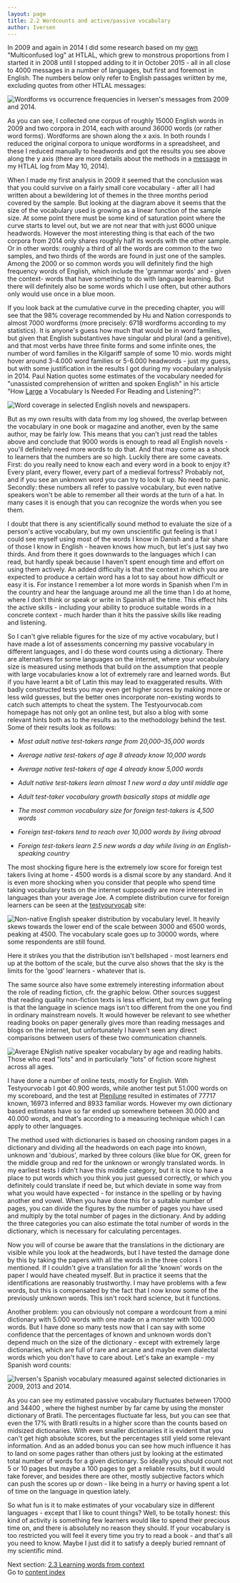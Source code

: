 ```yaml
---
layout: page
title: 2.2 Wordcounts and active/passive vocabulary
author: Iversen
---
```

In 2009 and again in 2014 I did some research based on my [own](http://how-to-learn-any-language.com/forum/forum_posts.asp?TID=12983&TPN=1) "Multiconfused log" at HTLAL, which grew to monstrous proportions from I started it in 2008 until I stopped adding to it in October 2015 - all in all close to 4000 messages in a number of languages, but first and foremost in English. The numbers below only refer to English passages wriitten by me, excluding quotes from other HTLAL messages:

![Wordforms vs occurrence frequencies in Iversen's messages from 2009 and 2014.](../2-2-image-1.jpg)

As you can see, I collected one corpus of roughly 15000 English words in 2009 and two corpora in 2014, each with around 36000 words (or rather word forms). Wordforms are shown along the x axis. In both rounds I reduced the original corpora to unique wordforms in a spreadsheet, and these I reduced manually to headwords and got the results you see above along the y axis (there are more details about the methods in a [message](http://%20http://how-to-learn-any-language.com%20/forum/forum_posts.asp?TID=12983&TPN=451) in my HTLAL log from May 10, 2014).

When I made my first analysis in 2009 it seemed that the conclusion was that you could survive on a fairly small core vocabulary - after all I had written about a bewildering lot of themes in the three months period covered by the sample. But looking at the diagram above it seems that the size of the vocabulary used is growing as a linear function of the sample size. At some point there must be some kind of saturation point where the curve starts to level out, but we are not near that with just 6000 unique headwords. However the most interesting thing is that each of the two corpora from  2014 only shares roughly half its words with the other sample. Or in other words: roughly a third of all the words are common to the two samples, and two thirds of the words are found in just one of the samples. Among the 2000 or so common words you will definitely find the high frequency words of English, which include the 'grammar words' and - given the context- words that have something to do with language learning. But there will definitely also be some words which I use often, but other authors only would use once in a blue moon. 

If you look back at the cumulative curve in the preceding chapter, you will see that the 98% coverage recommended by Hu and Nation corresponds to almost 7000 wordforms (more precisely: 6718 wordforms according to my statistics). It is anyone's guess how much that would be in word families, but  given that English substantives have singular and plural (and a genitive), and that most verbs have three finite forms and some infinite ones, the number of  word families in the Kilgariff sample of some 10 mio. words might hover around 3-4.000 word families or 5-6.000 headwords - just my guess, but with some justification in the results I got during my vocabulary analysis in 2014.  Paul Nation quotes some estimates of the vocabulary needed for "unassisted comprehension of written and spoken English"  in his article "How [Large](http://www.victoria.ac.nz/lals/about/staff/publications/paul-nation/2006-How-large-a-vocab.pdf) a Vocabulary Is Needed For Reading and Listening?":

![Word coverage in selected English novels and newspapers.](../2-2-image-2.jpg)

But as my own results with data from my log showed, the overlap between the vocabulary in one book or magazine and another, even by the same author, may be fairly low. This means that you can't just read the tables above and conclude that 9000 words is enough to read all English novels - you'll definitely need more words to do that. And that may come as a shock to learners that the numbers are so high. Luckily there are some caveats. First: do you really need to know each and every word in a book to enjoy it? Every plant, every flower, every part of a medieval fortress? Probably not, and if you see an unknown word you can try to look it up. No need to panic. Secondly: these numbers all refer to passive vocabulary, but even native speakers won't be able to remember all their words at the turn of a hat. In many cases it is enough that you can recognize the words when you see them.

I doubt that there is any scientifically sound method to evaluate the size of a person's active vocabulary, but my own unscientific gut feeling is that I could see myself using most of the words I know in Danish and a fair share of those I know in English - heaven knows how much, but let's just say two thirds. And from there it goes downwards to the languages which I can read, but hardly speak because I haven't spent enough time and effort on using them actively. An added difficulty is that the context in which you are expected to produce a certain word has a lot to say about how difficult or easy it is. For instance I remember a lot more words in Spanish when I'm in the country and hear the language around me all the time than I do at home, where I don't think or speak or write in Spanish all the time. This effect hits the active skills - including your ability to  produce suitable words in a concrete context - much harder than it hits the passive skills like reading and listening. 

So I can't give reliable figures for the size of my active  vocabulary, but I have made a lot of assessments concerning my passive vocabulary in different languages, and  I do these word counts using a dictionary. There are alternatives for some languages on the internet, where your vocabulary size is measured using methods that build on the assumption that people with large vocabularies know a lot of extremely rare and learned words. But if you have learnt a bit of Latin this may lead to exaggerated results. With badly constructed tests you may even get higher scores by making more or less wild guesses, but the better ones incorporate non-existing words to catch such attempts to cheat the system. The Testyourvocab.com homepage has not only got an online test, but also a blog with some relevant hints both as to the results as to the methodology behind the test. Some of their results look as follows:

* *Most adult native test-takers range from 20,000–35,000 words*
* *Average native test-takers of age 8 already know 10,000 words*
* *Average native test-takers of age 4 already know 5,000 words*
* *Adult native test-takers learn almost 1 new word a day until middle age*
* *Adult test-taker vocabulary growth basically stops at middle age*

* *The most common vocabulary size for foreign test-takers is 4,500 words*
* *Foreign test-takers tend to reach over 10,000 words by living abroad*
* *Foreign test-takers learn 2.5 new words a day while living in an English-speaking country*

The most shocking figure here is the extremely low score for foreign test takers living at home - 4500 words is a dismal score by any standard. And it is even more shocking when you consider that people who spend time taking vocabulary tests on the internet supposedly are more interested in languages than your average Joe. A complete distribution curve for foreign learners can be seen at the [testyourvocab](http://testyourvocab.com/blog/2011-07-25-New-results-for-foreign-learners#mainchartNonnative) site:

![Non-native English speaker distribution by vocabulary level. It heavily skews towards the lower end of the scale between 3000 and 6500 words, peaking at 4500. The vocabulary scale goes up to 30000 words, where some respondents are still found.](../2-2-image-3.jpg)

Here it strikes you that the distribution isn't bellshaped - most learners end up at the bottom of the scale, but the curve also shows that the sky is the limits for the 'good' learners - whatever that is. 

The same source also have some extremely interesting information about the role of reading fiction, cfr. the graphic below. Other sources suggest that reading quality non-fiction texts is less efficient, but my own gut feeling is that the language in science mags isn't too different from the one you find in ordinary mainstream novels. It would however be relevant to see whether reading books on paper generally gives more than reading messages and blogs on the internet, but unfortunately I haven't seen any direct comparisons between users of these two communication channels. 
 
![Average ENglish native speaker vocabulary by age and reading habits. Those who read "lots" and in particularly "lots" of fiction score highest across all ages.](../2-2-image-4.jpg)

I have done a number of online tests, mostly for English. With Testyourvocab I got 40.900 words, while another test put 51.000 words on my scoreboard, and the test at [Plenilune](http://www.plenilune.pwp.blueyonder.co.uk/vocabulary.asp) resulted in estimates of 77717 known, 16973 inferred and 8933 familiar words. However my own dictionary based estimates have so far ended up somewhere between 30.000 and 40.000 words, and that's according to a measuring technique which I can apply to other languages. 

The method used with dictionaries is based on choosing random pages in a dictionary and dividing all the headwords on each page into known, unknown and 'dubious', marked by three colours (like blue for OK, green for the middle group and red for the unknown or wrongly translated words. In my earliest tests I didn't have this middle category, but it is nice to have a place to put words which you think you just guessed correctly, or which you definitely could translate if need be, but which deviate in some way from what you would have expected - for instance in the spelling or by having another end vowel. When you have done this for a suitable number of pages, you can divide the figures by the number of pages you have used and multiply by the total number of pages in the dictionary. And by adding the three categories you can also estimate the total number of words in the dictionary, which is necessary for calculating percentages.

Now you will of course be aware that the translations in the dictionary are visible while you look at the headwords, but I have tested the damage done by this by taking the papers with all the words in the three colors I mentioned. If I couldn't give a translation for all the 'known' words on the paper I would have cheated myself. But in practice it seems that the identifications are reasonably trustworthy. I may have problems with a few words, but this is compensated by the fact that I now know some of the previously unknown words. This isn't rock hard science, but it functions.

Another problem: you can obviously not compare a wordcount from a mini dictionary with 5.000 words with one made on a monster with 100.000 words. But I have done so many tests now that I can say with some confidence that the percentages of known and unknown words don't depend much on the size of the dictionary - except with extremely large dictionaries, which are full of rare and arcane and maybe even dialectal words which you don't have to care about. Let's take an example - my Spanish word counts:

![Iversen's Spanish vocabulary measured against selected dictionaries in 2009, 2013 and 2014.](../2-2-image-5.jpg)

As you can see my estimated passive vocabulary fluctuates between 17000 and 34400 , where the highest number by far came by using the monster dictionary of Bratli. The percentages fluctuate far less, but you can see that even the 17% with Bratli results in a higher score than the counts based on midsized dictionaries. With even smaller dictionaries it is evident that you can't get high absolute scores, but the percentages still yield some relevant information. And as an added bonus you can see how much influence it has to land on some pages rather than others just by looking at the estimated total number of words for a given dictionary. So ideally you should count not 5 or 10 pages but maybe a 100 pages to get a reliable results, but it would take forever, and besides there are other, mostly subjective factors which can push the scores up or down - like being in a hurry or having spent a lot of time on the language in question lately. 

So what fun is it to make estimates of your vocabulary size in different languages -  except that I like to count things? Well, to be totally honest: this kind of activity is something few learners would like to spend their precious time on, and there is absolutely no reason they should. If your vocabulary is too restricted you will feel it every time you try to read a book - and that's all you need to know. Maybe I just did it to satisfy a deeply buried remnant of my scientific mind.



Next section: [2.3 Learning words from context](../2-3-learning-words-from-context/)  
Go to [content index](../)
